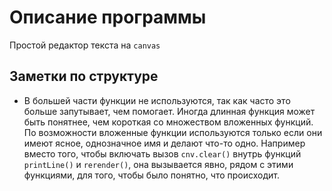 # Описание программы
Простой редактор текста на `canvas`
## Заметки по структуре
- В большей части функции не используются, так как часто это больше запутывает, чем помогает. Иногда
длинная функция может быть понятнее, чем короткая со множеством вложенных функций. По возможности
вложенные функции используются только если они имеют ясное, однозначное имя и делают что-то одно. Например 
вместо того, чтобы включать вызов `cnv.clear()` внутрь функций `printLine()` и `rerender()`, она вызывается явно,
рядом с этими функциями, для того, чтобы было понятно, что происходит.
